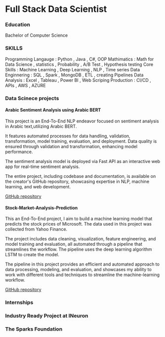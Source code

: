 # Full Stack Data Scientist


### Education
Bachelor of Computer Science

### SKILLS
Programming Langauge : Python , Java ,  C#,  OOP
Mathimatics : Math for Data Science , statistics , Probability , A/B Test , Hypothesis testing 
Core Skills : Machine Learning , Deep Learning , NLP , Time series
Data Enginnering : SQL , Spark , MongoDB , ETL , creating  Pipelines 
Data Analysis : Excel , Tableau , Power BI , Web Scriping
Production : CI/CD , APIs , AWS , AZURE 
  
### Data Scinece projects 

#### Arabic Sentiment Analysis using Arabic BERT

This project is an End-To-End NLP endeavor focused on sentiment analysis in
Arabic text,utilizing Arabic BERT.

It features automated processes for data handling, validation, transformation,
model training, evaluation, and deployment. Data quality is ensured through
validation and transformation, enhancing model performance.

The sentiment analysis model is deployed via Fast API as an interactive web
app for real-time sentiment analysis.

The entire project, including codebase and documentation, is available on the
creator's GitHub repository, showcasing expertise in NLP, machine learning,
and web development.

[GitHub repository](https://github.com/AhmedRabie01/Arabic-Sentiment-Analysis-using-Arabic-BERT)


#### Stock-Market-Analysis-Prediction

This an End-To-End project, I aim to build a machine learning model that
predicts the stock prices of Microsoft. The data used in this project was
collected from Yahoo Finance.

The project includes data cleaning, visualization, feature engineering, and
model training and evaluation, all automated through a pipeline that
streamlines the workflow. The pipeline uses the deep learning algorithm
LSTM to create the model.

The pipeline in this project provides an efficient and automated approach to
data processing, modeling, and evaluation, and showcases my ability to work
with different tools and techniques to streamline the machine-learning
workflow.

[GitHub repository](https://github.com/AhmedRabie01/Stock-Market-Analysis-Prediction-)

### Internships

### Industry Ready Project at INeuron
### The Sparks Foundation








